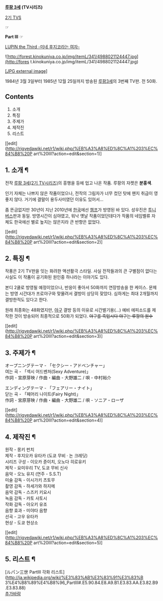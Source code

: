 **[루팡 3세](%EB%A3%A8%ED%8C%A1%203%EC%84%B8.md) (TV시리즈)**

[2기 TVS](%EB%A3%A8%ED%8C%A1%203%EC%84%B8%282%EA%B8%B0%20TV%EC%8B%9C%EB%A6%AC%EC%A6%88%29.md)

☞

**Part III**
☞

[LUPIN the Third -미네 후지코라는 여자-](LUPIN%20the%20Third%20-%EB%AF%B8%EB%84%A4%20%ED%9B%84%EC%A7%80%EC%BD%94%EB%9D%BC%EB%8A%94%20%EC%97%AC%EC%9E%90-.md)

  

![http://forest.kinokuniya.co.jp/img/itemL/341/4988021124447.jpg](http://fores
t.kinokuniya.co.jp/img/itemL/341/4988021124447.jpg)

[[JPG external
image]](http://forest.kinokuniya.co.jp/img/itemL/341/4988021124447.jpg)

1984년 3월 3일부터 1985년 12월 25일까지 방송된 [루팡3세](%EB%A3%A8%ED%8C%A1%203%EC%84%B8.md)의 3번째 TV판. 전 50화.

## Contents

    

1. 소개 
2. 특징 
3. 주제가 
4. 제작진 
5. 리스트 

[[edit](http://rigvedawiki.net/r1/wiki.php/%EB%A3%A8%ED%8C%A1%203%EC%84%B8%20P
art%20III?action=edit&section=1)]

## 1. 소개 ¶

전작 [루팡 3세(2기 TV시리즈)](%EB%A3%A8%ED%8C%A1%203%EC%84%B8%282%EA%B8%B0%20TV%EC%8B%9C%EB%A6%AC%EC%A6%88%29.md)의 흥행을 등에 업고 나온 작품. 루팡의 자켓은 **분홍색**.

  

인기 자체는 나쁘지 않은 작품이었으나, 전작의 그림자가 너무 컸던 탓에 왠지 취급이 영 좋지 않다. 거기에 결말이 용두사미였던 이유도
있어서...

  

좀 뜬금없지만 30년이 지난 2010년에 [한국](%ED%95%9C%EA%B5%AD.md)에선
[챔프](%EC%B1%94%ED%94%84.md)가 방영된 바 있다. 성우진은
[투니버스](%ED%88%AC%EB%8B%88%EB%B2%84%EC%8A%A4.md)판과 동일. 방영시간이 심야였고, 워낙 옛날
작품이었던데다가 작품의 네임벨류 자체도 한국에선 별로 높지는 않은지라 큰 반향은 없었다.

  

[[edit](http://rigvedawiki.net/r1/wiki.php/%EB%A3%A8%ED%8C%A1%203%EC%84%B8%20P
art%20III?action=edit&section=2)]

## 2. 특징 ¶

작풍은 2기 TV판을 잇는 화려한 액션활극 스타일. 사실 전작들과의 큰 구별점이 없다는 사실도 이 작품이 공기화된 원인중 하나라는 이야기도
있다.

  

본디 2쿨로 방영될 예정이었으나, 반응이 좋아서 50화까지 연장방송을 한 케이스. 문제는 방영 시간대가 프로야구와 맞물려서 결방이 상당히
잦았다. 심하게는 최대 2개월까지 결방한적도 있다고 한다.

  

원래 최종화는 48화였지만, [야구](%EC%95%BC%EA%B5%AC.md) 결방 등의 이유로 시간벌기용(...) 예비 에피소드를
제작한 것이 방송되어 최종적으로 50화가 되었다. <del>야구를 죽입시다 야구는 루팡의 원수</del>

  

[[edit](http://rigvedawiki.net/r1/wiki.php/%EB%A3%A8%ED%8C%A1%203%EC%84%B8%20P
art%20III?action=edit&section=3)]

## 3. 주제가 ¶

オープニングテーマ - 「セクシー・アドベンチャー」  
여는 곡 - 「섹시 어드벤처(Sexy Adventure)」  
作詞 - 宮原芽映 / 作曲・編曲 - 大野雄二 / 唄 - 中村裕介

  

エンディングテーマ - 「フェアリー・ナイト」  
닫는 곡 - 「페어리 나이트(Fairy Night)」  
作詞 - 宮原芽映 / 作曲・編曲 - 大野雄二 / 唄 - ソニア・ローザ

  

[[edit](http://rigvedawiki.net/r1/wiki.php/%EB%A3%A8%ED%8C%A1%203%EC%84%B8%20P
art%20III?action=edit&section=4)]

## 4. 제작진 ¶

원작 - 몽키 펀치  
제작 - 후지오카 유타카 (도쿄 무비 · 논 크레딧)  
시리즈 구성 - 이오카 쥰이치, 오노다 히로유키  
제작 - 요미우리 TV, 도쿄 무비 신사  
음악 - 오노 유지 (연주 - S.S.T)  
미술 감독 - 이시가키 츠토무  
촬영 감독 - 하세가와 하지메  
음악 감독 - 스즈키 키요시  
녹음 감독 - 카토 사토시  
작화 감독 - 아오키 유조  
음향 효과 - 미야타 음향  
선곡 - 고우 유타카  
현상 - 도쿄 현상소

  

[[edit](http://rigvedawiki.net/r1/wiki.php/%EB%A3%A8%ED%8C%A1%203%EC%84%B8%20P
art%20III?action=edit&section=5)]

## 5. 리스트 ¶

[ルパン三世 PartIII 각화 리스트](http://ja.wikipedia.org/wiki/%E3%83%AB%E3%83%91%E3%83%B
3%E4%B8%89%E4%B8%96_PartIII#.E5.90.84.E8.A9.B1.E3.83.AA.E3.82.B9.E3.83.88)  
[추가바람](%EC%B6%94%EA%B0%80%EB%B0%94%EB%9E%8C.md)

